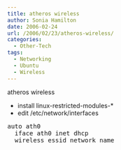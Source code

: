 ```yaml
---
title: atheros wireless
author: Sonia Hamilton
date: 2006-02-24
url: /2006/02/23/atheros-wireless/
categories:
  - Other-Tech
tags:
  - Networking
  - Ubuntu
  - Wireless
---
```

atheros wireless
<!--more-->
  * install linux-restricted-modules-* 
  * edit /etc/network/interfaces 

<pre>auto ath0
  iface ath0 inet dhcp
  wireless_essid network_name
</pre>
